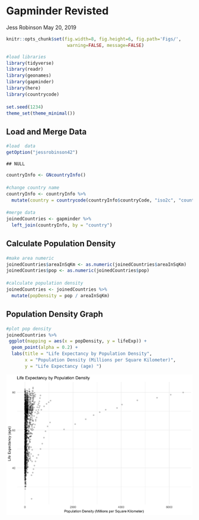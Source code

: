 Gapminder Revisted
================
Jess Robinson
May 20, 2019

``` r
knitr::opts_chunk$set(fig.width=8, fig.height=6, fig.path='Figs/',
                       warning=FALSE, message=FALSE)
```

``` r
#load libraries
library(tidyverse)
library(readr)
library(geonames)
library(gapminder)
library(here)
library(countrycode)

set.seed(1234)
theme_set(theme_minimal())
```

Load and Merge Data
-------------------

``` r
#load  data
getOption("jessrobinson42")
```

    ## NULL

``` r
countryInfo <- GNcountryInfo()

#change country name
countryInfo <- countryInfo %>%
  mutate(country = countrycode(countryInfo$countryCode, "iso2c", "country.name"))

#merge data
joinedCountries <- gapminder %>%
  left_join(countryInfo, by = "country")
```

Calculate Population Density
----------------------------

``` r
#make area numeric
joinedCountries$areaInSqKm <- as.numeric(joinedCountries$areaInSqKm)
joinedCountries$pop <- as.numeric(joinedCountries$pop)

#calculate population density
joinedCountries <- joinedCountries %>%
  mutate(popDensity = pop / areaInSqKm)
```

Population Density Graph
------------------------

``` r
#plot pop density
joinedCountries %>%
 ggplot(mapping = aes(x = popDensity, y = lifeExp)) +
  geom_point(alpha = 0.2) + 
  labs(title = "Life Expectancy by Population Density",
       x = "Population Density (Millions per Square Kilometer)",
       y = "Life Expectancy (age) ")
```

![](Figs/unnamed-chunk-3-1.png)
